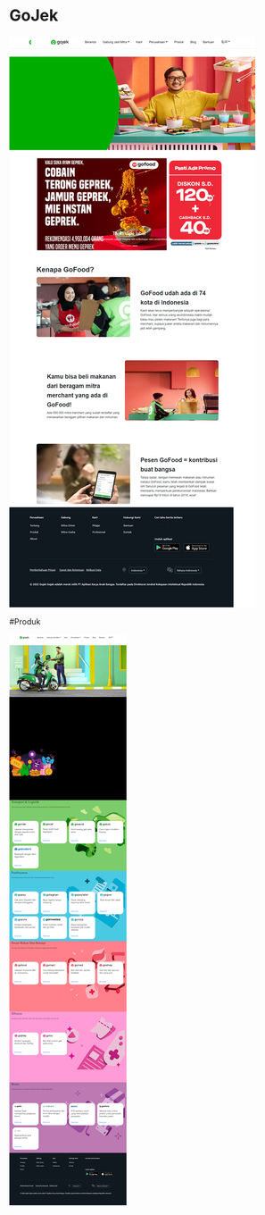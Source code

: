 # GoJek

![screenshot 1](screenshot/screencapture-192-168-1-12-3000-2022-12-01-17_21_44.png)

#Produk

![screenshot 1](screenshot/screencapture-192-168-1-12-3000-produk-2022-12-01-17_22_13.png)
